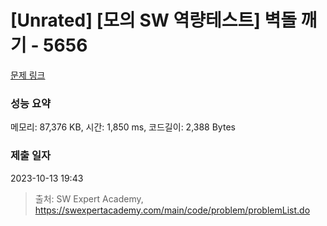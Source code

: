 # [Unrated] [모의 SW 역량테스트] 벽돌 깨기 - 5656 

[문제 링크](https://swexpertacademy.com/main/code/problem/problemDetail.do?contestProbId=AWXRQm6qfL0DFAUo) 

### 성능 요약

메모리: 87,376 KB, 시간: 1,850 ms, 코드길이: 2,388 Bytes

### 제출 일자

2023-10-13 19:43



> 출처: SW Expert Academy, https://swexpertacademy.com/main/code/problem/problemList.do